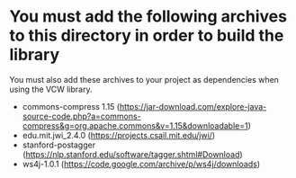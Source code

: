 # You must add the following archives to this directory in order to build the library

You must also add these archives to your project as dependencies when using the
VCW library.

- commons-compress 1.15 (https://jar-download.com/explore-java-source-code.php?a=commons-compress&g=org.apache.commons&v=1.15&downloadable=1)
- edu.mit.jwi_2.4.0 (https://projects.csail.mit.edu/jwi/)
- stanford-postagger (https://nlp.stanford.edu/software/tagger.shtml#Download)
- ws4j-1.0.1 (https://code.google.com/archive/p/ws4j/downloads)